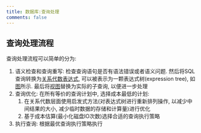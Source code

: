 ```yaml
---
title: 数据库:查询处理
comments: false
---
```


## 查询处理流程

查询处理流程可以简单的分为:

1. 语义检查和查询重写: 检查查询语句是否有语法错误或者语义问题. 然后将SQL查询转换为[关系代数表达式](/database/relational-algebra), 可以被表示为一颗表达式树(expression tree), 如[图](https://img.ricolxwz.io/a99283244cfa79f7c7629924cc0cff5d.png)所示. 最后将[视图](/database/advanced-sql/#view)替换为实际的子查询, 以便进一步处理
2. 查询优化: 在所有等价的查询计划中, 选择成本最低的计划: 
    1. 在关系代数层面使用启发式方法(对表达式树进行重新排列操作, 以减少中间结果的大小, 减少临时数据的存储和计算量)进行优化
    2. 基于成本估算(最小化磁盘IO次数)选择合适的查询执行策略
3. 执行查询: 根据最优查询执行策略执行
